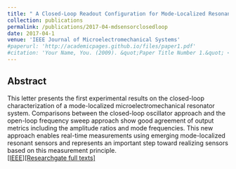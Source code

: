 ```yaml
---
title: " A Closed-Loop Readout Configuration for Mode-Localized Resonant MEMS Sensors "
collection: publications
permalink: /publications/2017-04-mdsensorclosedloop
date: 2017-04-1
venue: 'IEEE Journal of Microelectromechanical Systems'
#paperurl: 'http://academicpages.github.io/files/paper1.pdf'
#citation: 'Your Name, You. (2009). &quot;Paper Title Number 1.&quot; <i>Journal 1</i>. 1(1).'
---
```


## Abstract
This letter presents the first experimental results on the closed-loop characterization of a mode-localized microelectromechanical resonator system. Comparisons between the closed-loop oscillator approach and the open-loop frequency sweep approach show good agreement of output metrics including the amplitude ratios and mode frequencies. This new approach enables real-time measurements using emerging mode-localized resonant sensors and represents an important step toward realizing sensors based on this measurement principle. <br />
[[IEEE]](https://ieeexplore.ieee.org/abstract/document/7902156)[[Researchgate full texts]](https://www.researchgate.net/publication/318283258_A_Closed-Loop_Readout_Configuration_for_Mode-Localized_Resonant_MEMS_Sensors)
